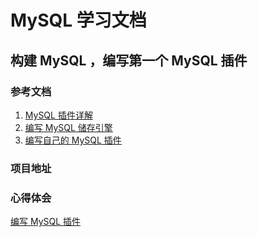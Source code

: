 # MySQL 学习文档

## 构建 MySQL ，编写第一个 MySQL 插件

### 参考文档
1. [MySQL 插件详解](https://jin-yang.github.io/post/mysql-plugin.html)
2. [编写 MySQL 储存引擎](https://dev.mysql.com/doc/internals/en/custom-engine.html)
3. [编写自己的 MySQL 插件](https://dev.mysql.com/doc/refman/8.0/en/writing-plugins.html)

### 项目地址


### 心得体会
[编写 MySQL 插件](./plugins/doc/README.md)